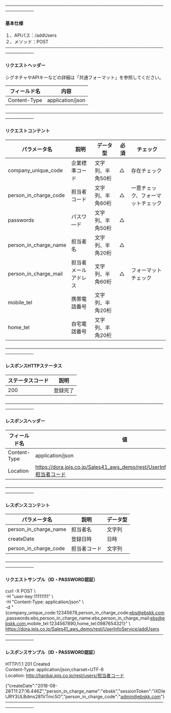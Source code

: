 ───────────────────────────────────────────────────────────<br>
#### 基本仕様
１、APIパス：/addUsers<br>
２、メソッド：POST<br>
───────────────────────────────────────────────────────────<br>
#### リクエストヘッダー
シグネチャやAPIキーなどの詳細は「共通フォーマット」を参照してください。<br>

|フィールド名|内容|
|-|-|
|Content-Type|application/json|

───────────────────────────────────────────────────────────<br>
#### リクエストコンテント

|パラメータ名|説明|データ型|必須|チェック|
|-|-|-|-|-|
|company_unique_code|企業標準コード|文字列、半角50桁|△|存在チェック|
|person_in_charge_code|担当者コード|文字列、半角60桁|△|一意チェック、フォーマットチェック|
|passwords|パスワ―ド|文字列、半角50桁|△||
|person_in_charge_name|担当者名|文字列、半角20桁|△||
|person_in_charge_mail|担当者メールアドレス|文字列、半角60桁|△|フォーマットチェック|
|mobile_tel|携帯電話番号|文字列、半角20桁|||
|home_tel|自宅電話番号|文字列、半角20桁|||

───────────────────────────────────────────────────────────<br>
#### レスポンスHTTPステータス

|ステータスコード|説明|
|-|-|
|200|登録完了|

───────────────────────────────────────────────────────────<br>
#### レスポンスヘッダー

|フィールド名|値|
|-|-|
|Content-Type|application/json|
|Location|https://dora.jpis.co.jp/Sales41_aws_demo/rest/UserInfoService/addUsers/担当者コード|

───────────────────────────────────────────────────────────<br>
#### レスポンスコンテント

|パラメータ名|説明|データ型|
|-|-|-|
|person_in_charge_name|担当者名|文字列|
|createDate|登録日時|日時|
|person_in_charge_code|担当者コード|文字列|

───────────────────────────────────────────────────────────<br>
#### リクエストサンプル（ID・PASSWORD認証）
curl -X POST \ <br>
 -H "user-key:11111111" \ <br>
 -H "Content-Type: application/json" \ <br>
 -d "{company_unique_code:12345678,person_in_charge_code:ebs@ebskk.com,passwords:ebs,person_in_charge_name:ebs,person_in_charge_mail:ebs@ebskk.com,mobile_tel:1234567890,home_tel:0987654321}" \ <br>
https://dora.jpis.co.jp/Sales41_aws_demo/rest/UserInfoService/addUsers <br>
───────────────────────────────────────────────────────────<br>
#### レスポンスサンプル（ID・PASSWORD認証）
HTTP/1.1 201 Created<br>
Content-Type: application/json;charset=UTF-8<br>
Location: http://hanbai.jpis.co.jp/rest/users/担当者コード<br>

{"createDate":"2018-08-28T11:27:16.446Z","person_in_charge_name":"ebskk","sessionToken":"iXDIelJRY3ULBdms281VTmc5O","person_in_charge_code":"admin@ebskk.com"}<br>
───────────────────────────────────────────────────────────<br>																																
